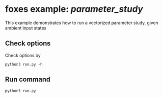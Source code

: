 # foxes example: _parameter\_study_

This example demonstrates how to run a vectorized
parameter study, given ambient input states

## Check options
Check options by
```
python3 run.py -h
```

## Run command
```
python3 run.py
```
